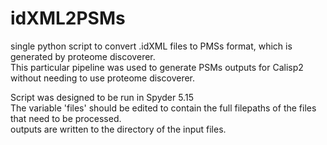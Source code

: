 # idXML2PSMs
single python script to convert .idXML files to PMSs format, which is generated by proteome discoverer. 
<br>This particular pipeline was used to generate  PSMs outputs for Calisp2 without needing to use proteome discoverer.  

Script was designed to be run in Spyder 5.15 <br>
The variable 'files' should be edited to contain the full filepaths of the files that need to be processed. <br>
outputs are written to the directory of the input files.
